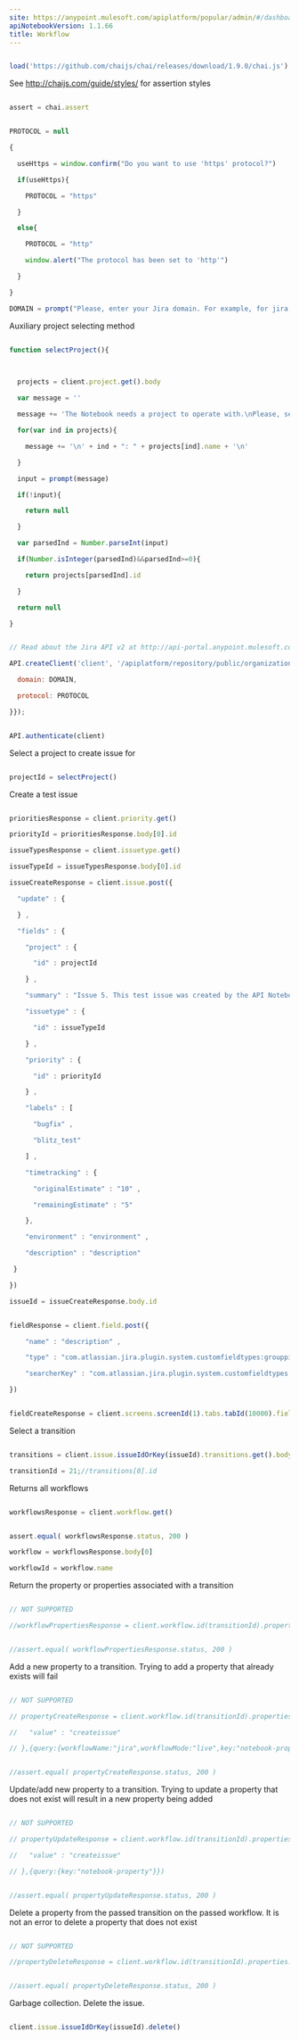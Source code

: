 ```yaml
---
site: https://anypoint.mulesoft.com/apiplatform/popular/admin/#/dashboard/apis/7868/versions/8022/portal/pages/6632/edit
apiNotebookVersion: 1.1.66
title: Workflow
---
```


```javascript

load('https://github.com/chaijs/chai/releases/download/1.9.0/chai.js')

```



See http://chaijs.com/guide/styles/ for assertion styles



```javascript

assert = chai.assert

```

```javascript

PROTOCOL = null

{

  useHttps = window.confirm("Do you want to use 'https' protocol?")

  if(useHttps){

    PROTOCOL = "https"

  }

  else{

    PROTOCOL = "http"

    window.alert("The protocol has been set to 'http'")

  }

}

DOMAIN = prompt("Please, enter your Jira domain. For example, for jira URL 'https://jirahost.atlassian.net' enter 'jirahost.atlassian.net'")

```



Auxiliary project selecting method



```javascript

function selectProject(){

  

  projects = client.project.get().body

  var message = ''

  message += 'The Notebook needs a project to operate with.\nPlease, select a project from the following list:\n'

  for(var ind in projects){

    message += '\n' + ind + ": " + projects[ind].name + '\n'

  }  

  input = prompt(message)

  if(!input){

    return null

  }

  var parsedInd = Number.parseInt(input)

  if(Number.isInteger(parsedInd)&&parsedInd>=0){

    return projects[parsedInd].id

  }

  return null

}

```

```javascript

// Read about the Jira API v2 at http://api-portal.anypoint.mulesoft.com/onpositive/api/jira-api-v2

API.createClient('client', '/apiplatform/repository/public/organizations/30/apis/7868/versions/8022/definition', {baseUriParameters: {

  domain: DOMAIN,

  protocol: PROTOCOL

}});

```

```javascript

API.authenticate(client)

```



Select a project to create issue for



```javascript

projectId = selectProject()

```



Create a test issue



```javascript

prioritiesResponse = client.priority.get()

priorityId = prioritiesResponse.body[0].id

issueTypesResponse = client.issuetype.get()

issueTypeId = issueTypesResponse.body[0].id

issueCreateResponse = client.issue.post({

  "update" : {    

  } ,

  "fields" : {

    "project" : {

      "id" : projectId

    } ,

    "summary" : "Issue 5. This test issue was created by the API Notebook" ,

    "issuetype" : {

      "id" : issueTypeId

    } ,

    "priority" : {

      "id" : priorityId

    } ,

    "labels" : [

      "bugfix" ,

      "blitz_test"

    ] ,

    "timetracking" : {

      "originalEstimate" : "10" ,

      "remainingEstimate" : "5"

    },

    "environment" : "environment" ,

    "description" : "description"

 }

})

issueId = issueCreateResponse.body.id

```

```javascript

fieldResponse = client.field.post({

    "name" : "description" ,

    "type" : "com.atlassian.jira.plugin.system.customfieldtypes:grouppicker" ,

    "searcherKey" : "com.atlassian.jira.plugin.system.customfieldtypes:grouppickersearcher"

})

```

```javascript

fieldCreateResponse = client.screens.screenId(1).tabs.tabId(10000).fields.post({fieldId:fieldResponse.body.id})

```



Select a transition



```javascript

transitions = client.issue.issueIdOrKey(issueId).transitions.get().body.transitions

transitionId = 21;//transitions[0].id

```



Returns all workflows



```javascript

workflowsResponse = client.workflow.get()

```

```javascript

assert.equal( workflowsResponse.status, 200 )

workflow = workflowsResponse.body[0]

workflowId = workflow.name

```



Return the property or properties associated with a transition



```javascript

// NOT SUPPORTED

//workflowPropertiesResponse = client.workflow.id(transitionId).properties.get({workflowName:"jira",workflowMode:"live",includeReservedKeys:true})

```

```javascript

//assert.equal( workflowPropertiesResponse.status, 200 )

```



Add a new property to a transition. Trying to add a property that already exists will fail



```javascript

// NOT SUPPORTED

// propertyCreateResponse = client.workflow.id(transitionId).properties.post({

//   "value" : "createissue"

// },{query:{workflowName:"jira",workflowMode:"live",key:"notebook-property"}})

```

```javascript

//assert.equal( propertyCreateResponse.status, 200 )

```



Update/add new property to a transition. Trying to update a property that does not exist will result in a new property being added



```javascript

// NOT SUPPORTED

// propertyUpdateResponse = client.workflow.id(transitionId).properties.put({

//   "value" : "createissue"

// },{query:{key:"notebook-property"}})

```

```javascript

//assert.equal( propertyUpdateResponse.status, 200 )

```



Delete a property from the passed transition on the passed workflow. It is not an error to delete a property that does not exist



```javascript

// NOT SUPPORTED

//propertyDeleteResponse = client.workflow.id(transitionId).properties.delete({},{query:{key:"notebook-property"}})

```

```javascript

//assert.equal( propertyDeleteResponse.status, 200 )

```



Garbage collection. Delete the issue.



```javascript

client.issue.issueIdOrKey(issueId).delete()

```